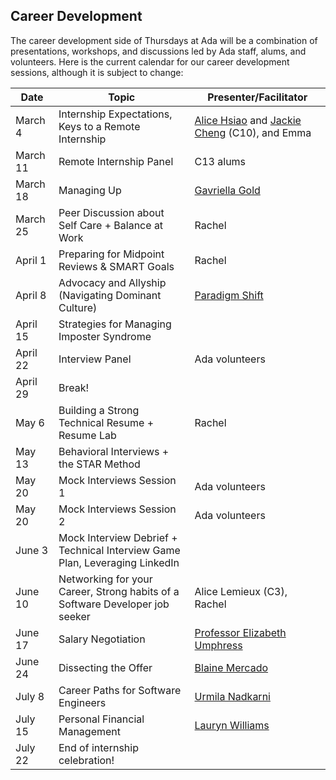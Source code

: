 ## Career Development

The career development side of Thursdays at Ada will be a combination of presentations, workshops, and discussions led by Ada staff, alums, and volunteers. Here is the current calendar for our career development sessions, although it is subject to change:

| Date     | Topic | Presenter/Facilitator |
| ----------- | ----------- | ----------- |
| March 4     | Internship Expectations, Keys to a Remote Internship       | [Alice Hsiao](https://www.linkedin.com/in/alicehsiao/) and [Jackie Cheng](https://www.linkedin.com/in/jacquelyncheng/) (C10), and Emma       |
| March 11   | Remote Internship Panel        | C13 alums        |
| March 18   | Managing Up        | [Gavriella Gold](https://www.linkedin.com/in/gavriellagold/)        |
| March 25   | Peer Discussion about Self Care + Balance at Work        | Rachel        |
| April 1 | Preparing for Midpoint Reviews & SMART Goals| Rachel        |
| April 8 | Advocacy and Allyship (Navigating Dominant Culture)| [Paradigm Shift](https://paradigmshiftseattle.com/)        |
| April 15 | Strategies for Managing Imposter Syndrome|         |
| April 22 | Interview Panel| Ada volunteers        |
| April 29 | Break!|         |
| May 6 | Building a Strong Technical Resume + Resume Lab |    Rachel     |
| May 13 | Behavioral Interviews + the STAR Method |         |
| May 20 | Mock Interviews Session 1 |    Ada volunteers     |
| May 20 | Mock Interviews Session 2 |     Ada volunteers    |
| June 3 | Mock Interview Debrief + Technical Interview Game Plan, Leveraging LinkedIn |         |
| June 10 | Networking for your Career, Strong habits of a Software Developer job seeker |    Alice Lemieux (C3), Rachel   |
| June 17 | Salary Negotiation |     [Professor Elizabeth Umphress](https://foster.uw.edu/faculty-research/directory/elizabeth-umphress/)   |
| June 24 | Dissecting the Offer |     [Blaine Mercado](https://www.linkedin.com/in/blaine-mercado/)   |
| July 8 | Career Paths for Software Engineers |     [Urmila Nadkarni](https://www.linkedin.com/in/urmilan/)  |
| July 15 | Personal Financial Management |     [Lauryn Williams](https://www.worth-winning.com/who-we-are/)   |
| July 22 | End of internship celebration! |        |
